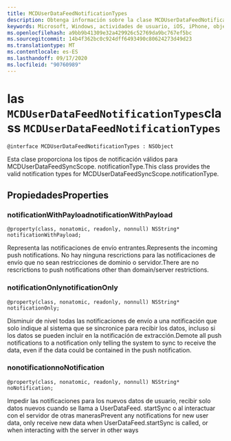 ```yaml
---
title: MCDUserDataFeedNotificationTypes
description: Obtenga información sobre la clase MCDUserDataFeedNotificationTypes. Esta clase es responsable de proporcionar los tipos de notificación.
keywords: Microsoft, Windows, actividades de usuario, iOS, iPhone, objectiveC, dispositivos conectados, proyecto Roma
ms.openlocfilehash: a9bb9b41309e32a429926c52769da9bc767ef5bc
ms.sourcegitcommit: 14b4f362bc0c924dff6493490c80624273d49d23
ms.translationtype: MT
ms.contentlocale: es-ES
ms.lasthandoff: 09/17/2020
ms.locfileid: "90760989"
---
```

# <a name="class-mcduserdatafeednotificationtypes"></a><span data-ttu-id="bd889-105">las `MCDUserDataFeedNotificationTypes`</span><span class="sxs-lookup"><span data-stu-id="bd889-105">class `MCDUserDataFeedNotificationTypes`</span></span>

```
@interface MCDUserDataFeedNotificationTypes : NSObject
```

<span data-ttu-id="bd889-106">Esta clase proporciona los tipos de notificación válidos para MCDUserDataFeedSyncScope. notificationType.</span><span class="sxs-lookup"><span data-stu-id="bd889-106">This class provides the valid notification types for MCDUserDataFeedSyncScope.notificationType.</span></span>


## <a name="properties"></a><span data-ttu-id="bd889-107">Propiedades</span><span class="sxs-lookup"><span data-stu-id="bd889-107">Properties</span></span>

### <a name="notificationwithpayload"></a><span data-ttu-id="bd889-108">notificationWithPayload</span><span class="sxs-lookup"><span data-stu-id="bd889-108">notificationWithPayload</span></span>
`@property(class, nonatomic, readonly, nonnull) NSString* notificationWithPayload;`

<span data-ttu-id="bd889-109">Representa las notificaciones de envío entrantes.</span><span class="sxs-lookup"><span data-stu-id="bd889-109">Represents the incoming push notifications.</span></span>  <span data-ttu-id="bd889-110">No hay ninguna rescrictions para las notificaciones de envío que no sean restricciones de dominio o servidor.</span><span class="sxs-lookup"><span data-stu-id="bd889-110">There are no rescrictions to push notifications other than domain/server restrictions.</span></span>

### <a name="notificationonly"></a><span data-ttu-id="bd889-111">notificationOnly</span><span class="sxs-lookup"><span data-stu-id="bd889-111">notificationOnly</span></span>
`@property(class, nonatomic, readonly, nonnull) NSString* notificationOnly;`

<span data-ttu-id="bd889-112">Disminuir de nivel todas las notificaciones de envío a una notificación que solo indique al sistema que se sincronice para recibir los datos, incluso si los datos se pueden incluir en la notificación de extracción.</span><span class="sxs-lookup"><span data-stu-id="bd889-112">Demote all push notifications to a notification only telling the system to sync to receive the data, even if the data could be contained in the push notification.</span></span>


### <a name="nonotification"></a><span data-ttu-id="bd889-113">nonotification</span><span class="sxs-lookup"><span data-stu-id="bd889-113">noNotification</span></span>
`@property(class, nonatomic, readonly, nonnull) NSString* noNotification;`

<span data-ttu-id="bd889-114">Impedir las notificaciones para los nuevos datos de usuario, recibir solo datos nuevos cuando se llama a UserDataFeed. startSync o al interactuar con el servidor de otras maneras</span><span class="sxs-lookup"><span data-stu-id="bd889-114">Prevent any notifications for new user data, only receive new data when UserDataFeed.startSync is called, or when interacting with the server in other ways</span></span>
